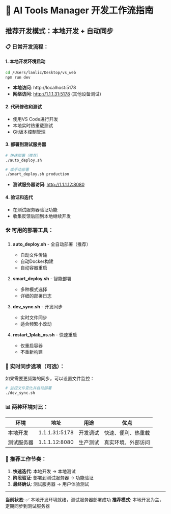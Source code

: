 # 🚀 AI Tools Manager 开发工作流指南

## 推荐开发模式：本地开发 + 自动同步

### 📋 日常开发流程：

#### 1. 本地开发环境启动
```bash
cd /Users/lanlic/Desktop/vs_web
npm run dev
```
- **本地访问**: http://localhost:5178
- **网络访问**: http://1.1.1.31:5178 (其他设备测试)

#### 2. 代码修改和测试
- 使用VS Code进行开发
- 本地实时热重载测试
- Git版本控制管理

#### 3. 部署到测试服务器
```bash
# 快速部署（推荐）
./auto_deploy.sh

# 或手动部署
./smart_deploy.sh production
```
- **测试服务器访问**: http://1.1.1.12:8080

#### 4. 验证和迭代
- 在测试服务器验证功能
- 收集反馈后回到本地继续开发

### 🛠️ 可用的部署工具：

1. **auto_deploy.sh** - 全自动部署（推荐）
   - 自动文件传输
   - 自动Docker构建
   - 自动容器重启

2. **smart_deploy.sh** - 智能部署
   - 多种模式选择
   - 详细的部署日志

3. **dev_sync.sh** - 开发同步
   - 实时文件同步
   - 适合频繁小改动

4. **restart_1plab_os.sh** - 快速重启
   - 仅重启容器
   - 不重新构建

### 🔄 实时同步选项（可选）：

如果需要更频繁的同步，可以设置文件监控：
```bash
# 监控文件变化并自动部署
./dev_sync.sh
```

### 📊 两种环境对比：

| 环境 | 地址 | 用途 | 优点 |
|------|------|------|------|
| 本地开发 | 1.1.1.31:5178 | 开发调试 | 快速、便利、热重载 |
| 测试服务器 | 1.1.1.12:8080 | 生产测试 | 真实环境、外部访问 |

### 🎯 推荐工作节奏：

1. **快速迭代**: 本地开发 → 本地测试
2. **阶段验证**: 部署到测试服务器 → 功能验证
3. **最终确认**: 测试服务器 → 用户体验测试

---

**当前状态**: ✅ 本地开发环境就绪，测试服务器部署成功
**推荐模式**: 本地开发为主，定期同步到测试服务器
